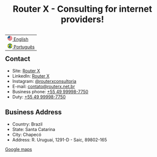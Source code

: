 <div align="center" ><h1>Router X - Consulting for internet providers!</h1></div>
  
<table align="right">
 <tr><td><a href="https://github.com/Router-X/.github/blob/main/profile/README.md"><img src="https://github.com/Router-X/.github/blob/main/profile/us_flag.png" alt="en" width="17px"> English</a></td></tr>
 <tr><td><a href="https://github.com/Router-X/.github/blob/main/profile/README-pt-BR.md"><img src="https://github.com/Router-X/.github/blob/main/profile/br_flag.png" alt="pt" width="17px"> Português</a></td></tr>
</table>

<h2>Contact</h2>

- Site: [Router X](https://routerx.net.br/)
- LinkedIn: [Router X](https://www.linkedin.com/company/router-x/mycompany/)
- Instagram: [@routerxconsultoria](https://www.instagram.com/routerxconsultoria/)
- E-mail: [contato@routerx.net.br](mailto:contato@routerx.net.br)
- Business phone: [+55 49 99998-7750](https://api.whatsapp.com/send?1=pt_BR&phone=5549999987750)
- Duty: [+55 49 99998-7750](https://api.whatsapp.com/send?1=pt_BR&phone=5549999987750)

<h2>Business Address</h2>

- Country: Brazil
- State: Santa Catarina
- City: Chapecó
- Address: R. Uruguai, 1291-D - Saic, 89802-165

[Google maps](https://www.google.com/maps/place/Centro+Comercial+Antonio+Andreis/@-27.1106764,-52.6268769,18z/data=!4m6!3m5!1s0x94e4b5a2edf4c9d7:0xc6f86bde9245a7ee!8m2!3d-27.1108562!4d-52.6259609!16s%2Fg%2F11lcbj_3l9?entry=ttu)
